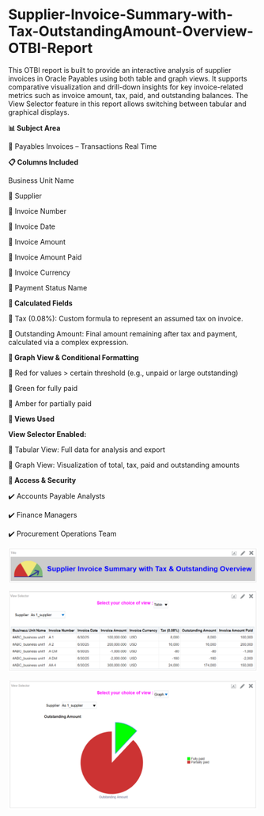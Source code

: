 # Supplier-Invoice-Summary-with-Tax-OutstandingAmount-Overview-OTBI-Report

This OTBI report is built to provide an interactive analysis of supplier invoices in Oracle Payables using both table and graph views. It supports comparative visualization and drill-down insights for key invoice-related metrics such as invoice amount, tax, paid, and outstanding balances. The View Selector feature in this report allows switching between tabular and graphical displays.


**📊 Subject Area**

🔹 Payables Invoices – Transactions Real Time

**📋 Columns Included**

Business Unit Name

🔹 Supplier

🔹 Invoice Number	

🔹 Invoice Date	

🔹 Invoice Amount	

🔹 Invoice Amount Paid	

🔹 Invoice Currency	

🔹 Payment Status Name	

**🧠 Calculated Fields**

🔹  Tax (0.08%): Custom formula to represent an assumed tax on invoice.

🔹 Outstanding Amount: Final amount remaining after tax and payment, calculated via a complex expression.

**🎨 Graph View & Conditional Formatting**

🔹 Red for values > certain threshold (e.g., unpaid or large outstanding)

🔹  Green for fully paid

🔹  Amber for partially paid

**🔀 Views Used**

**View Selector Enabled:**

🔹 Tabular View: Full data for analysis and export

🔹 Graph View: Visualization of total, tax, paid and outstanding amounts

**🔐 Access & Security**

✔️ Accounts Payable Analysts

✔️  Finance Managers

✔️ Procurement Operations Team




 ![img_alt](https://github.com/Jay-reddy-adv/Supplier-Invoice-Summary-with-Tax-Outstanding-Overview-OTBI-Report/blob/b463ed939c1be6b37f630f266562d8b65957700a/Title.png)

 ![img_alt](https://github.com/Jay-reddy-adv/Supplier-Invoice-Summary-with-Tax-Outstanding-Overview-OTBI-Report/blob/b463ed939c1be6b37f630f266562d8b65957700a/Table%20view%20in%20View%20Selector.png)

 ![img_alt](https://github.com/Jay-reddy-adv/Supplier-Invoice-Summary-with-Tax-Outstanding-Overview-OTBI-Report/blob/b463ed939c1be6b37f630f266562d8b65957700a/Graph%20view%20in%20View%20Selector.png)


 














